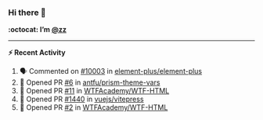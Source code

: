 ### Hi there 👋

**:octocat: I’m [@zz](https://github.com/holazz)**

---

**:zap: Recent Activity**

<!--START_SECTION:activity-->
1. 🗣 Commented on [#10003](https://github.com/element-plus/element-plus/issues/10003) in [element-plus/element-plus](https://github.com/element-plus/element-plus)
2. 💪 Opened PR [#6](https://github.com/antfu/prism-theme-vars/pull/6) in [antfu/prism-theme-vars](https://github.com/antfu/prism-theme-vars)
3. 💪 Opened PR [#11](https://github.com/WTFAcademy/WTF-HTML/pull/11) in [WTFAcademy/WTF-HTML](https://github.com/WTFAcademy/WTF-HTML)
4. 💪 Opened PR [#1440](https://github.com/vuejs/vitepress/pull/1440) in [vuejs/vitepress](https://github.com/vuejs/vitepress)
5. 💪 Opened PR [#2](https://github.com/WTFAcademy/WTF-HTML/pull/2) in [WTFAcademy/WTF-HTML](https://github.com/WTFAcademy/WTF-HTML)
<!--END_SECTION:activity-->
